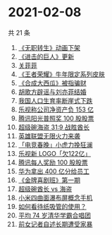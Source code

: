 # 2021-02-08

共 21 条

<!-- BEGIN -->
<!-- 最后更新时间 Mon Feb 08 2021 23:04:02 GMT+0800 (CST) -->

1. [《无职转生》动画下架](https://www.zhihu.com/search?q=无职转生)
2. [《进击的巨人》更新](https://www.zhihu.com/search?q=进击的巨人)
3. [关菲菲](https://www.zhihu.com/search?q=关菲菲)
4. [《王者荣耀》牛年限定系列皮肤](https://www.zhihu.com/search?q=王者荣耀)
5. [《合成大西瓜》被指骗财](https://www.zhihu.com/search?q=合成大西瓜)
6. [胡歌方辟谣与刘亦菲结婚](https://www.zhihu.com/search?q=胡歌刘亦菲)
7. [我国人口生育率断崖式下跌](https://www.zhihu.com/search?q=出生人口)
8. [乐视称公司净资产负 153 亿](https://www.zhihu.com/search?q=乐视)
9. [腾讯阳光普照奖 100 股股票](https://www.zhihu.com/search?q=腾讯阳光普照奖)
10. [超级碗海盗 31:9 战胜酋长](https://www.zhihu.com/search?q=超级碗)
11. [英雄联盟无限火力来袭](https://www.zhihu.com/search?q=无限火力)
12. [「电竞春晚」小虎力挽狂澜](https://www.zhihu.com/search?q=电竞春晚)
13. [乐视新 LOGO「欠122亿」](https://www.zhihu.com/search?q=乐视)
14. [腾讯每人奖励 100 股股票](https://www.zhihu.com/search?q=腾讯阳光普照奖)
15. [华为拿出 400 亿分给员工](https://www.zhihu.com/search?q=华为分红)
16. [《金牌喜剧班》第一期](https://www.zhihu.com/search?q=金牌喜剧班)
17. [超级碗酋长 vs 海盗](https://www.zhihu.com/search?q=超级碗)
18. [小米四曲面瀑布屏概念手机](https://www.zhihu.com/search?q=小米手机)
19. [如何看待纸吸管的使用？](https://www.zhihu.com/search?q=纸吸管)
20. [平均 74 岁清华学霸合唱团](https://www.zhihu.com/search?q=清华合唱团唱少年)
21. [前女记者自述长期遭受家暴](https://www.zhihu.com/search?q=马金瑜家暴)

<!-- END -->
